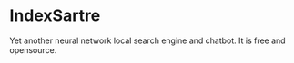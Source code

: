 # IndexSartre
Yet another neural network local search engine and chatbot. It is free and opensource.
